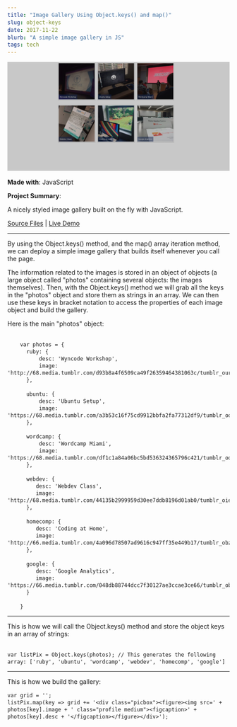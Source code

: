 ```yaml
---
title: "Image Gallery Using Object.keys() and map()"
slug: object-keys
date: 2017-11-22
blurb: "A simple image gallery in JS"
tags: tech
---
```


<img src="../img/gallery.png" class="profile">

**Made with**: <i class="icon-javascript-alt"></i> JavaScript

**Project Summary**:

A nicely styled image gallery built on the fly with JavaScript.

[Source Files](https://github.com/mariobox/object-keys-and-map) | [Live Demo](https://mariobox.github.io/object-keys-and-map/)<hr />

By using the Object.keys() method, and the map() array iteration method, we can deploy a simple image gallery that builds itself whenever you call the page.

The information related to the images is stored in an object of objects (a large object called "photos" containing several objects: the images themselves). Then, with the Object.keys() method we will grab all the keys in the "photos" object and store them as strings in an array. We can then use these keys in bracket notation to access the properties of each image object and build the gallery.

Here is the main "photos" object:

<pre><code>
	var photos = {
	  ruby: {
	      desc: 'Wyncode Workshop',
	      image: 'http://68.media.tumblr.com/d93b8a4f6509ca49f26359464381063c/tumblr_ourbmw8Fw91qz7ur9o1_1280.jpg',
	  },

	  ubuntu: {
	      desc: 'Ubuntu Setup',
	      image: 'https://68.media.tumblr.com/a3b53c16f75cd9912bbfa2fa77312df9/tumblr_oqqkduUrGA1qz7ur9o1_540.jpg',
	  },

	  wordcamp: {
	      desc: 'Wordcamp Miami',
	      image: 'https://68.media.tumblr.com/df1c1a84a06bc5bd536324365796c421/tumblr_oqqkduUrGA1qz7ur9o2_540.jpg',
	  },

	  webdev: {
	     desc: 'Webdev Class',
	     image: 'http://68.media.tumblr.com/44135b2999959d30ee7ddb8196d01ab0/tumblr_oie5odPDhZ1qz7ur9o1_540.jpg',
	  },

	  homecomp: {
	     desc: 'Coding at Home',
	     image: 'http://66.media.tumblr.com/4a096d78507ad9616c947ff35e449b17/tumblr_obza4vDzSq1qz7ur9o2_540.jpg',
	  },

	  google: {
	     desc: 'Google Analytics',
	     image: 'https://66.media.tumblr.com/048db88744dcc7f30127ae3ccae3ce66/tumblr_obzbaq5C0Z1qz7ur9o1_540.jpg', 
	  }

	}
</code></pre>

<hr />
<p>This is how we will call the Object.keys() method and store the object keys in an array of strings:</p>

<pre><code>
var listPix = Object.keys(photos); // This generates the following array: ['ruby', 'ubuntu', 'wordcamp', 'webdev', 'homecomp', 'google']
</code></pre>

<hr />
<p>This is how we build the gallery:</p>

```
var grid = '';
listPix.map(key => grid += '<div class="picbox"><figure><img src=' + photos[key].image + ' class="profile medium"><figcaption>' + photos[key].desc + '</figcaption></figure></div>');

```



























